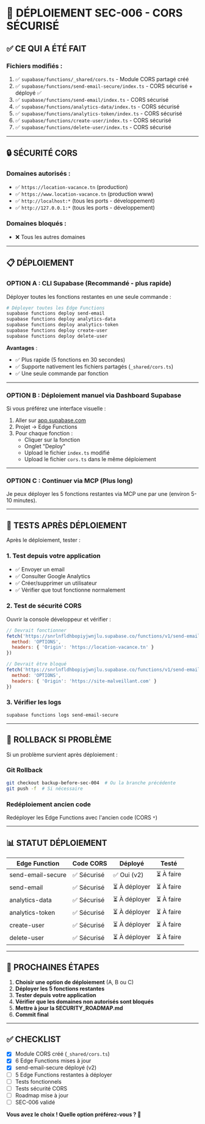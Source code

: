 # 🚀 DÉPLOIEMENT SEC-006 - CORS SÉCURISÉ

## ✅ CE QUI A ÉTÉ FAIT

### **Fichiers modifiés** :
1. ✅ `supabase/functions/_shared/cors.ts` - Module CORS partagé créé
2. ✅ `supabase/functions/send-email-secure/index.ts` - CORS sécurisé + déployé ✅
3. ✅ `supabase/functions/send-email/index.ts` - CORS sécurisé  
4. ✅ `supabase/functions/analytics-data/index.ts` - CORS sécurisé
5. ✅ `supabase/functions/analytics-token/index.ts` - CORS sécurisé
6. ✅ `supabase/functions/create-user/index.ts` - CORS sécurisé
7. ✅ `supabase/functions/delete-user/index.ts` - CORS sécurisé

---

## 🔒 SÉCURITÉ CORS

### **Domaines autorisés** :
- ✅ `https://location-vacance.tn` (production)
- ✅ `https://www.location-vacance.tn` (production www)
- ✅ `http://localhost:*` (tous les ports - développement)
- ✅ `http://127.0.0.1:*` (tous les ports - développement)

### **Domaines bloqués** :
- ❌ Tous les autres domaines

---

## 📋 DÉPLOIEMENT

### **OPTION A : CLI Supabase (Recommandé - plus rapide)** 

Déployer toutes les fonctions restantes en une seule commande :

```bash
# Déployer toutes les Edge Functions
supabase functions deploy send-email
supabase functions deploy analytics-data
supabase functions deploy analytics-token
supabase functions deploy create-user
supabase functions deploy delete-user
```

**Avantages** :
- ✅ Plus rapide (5 fonctions en 30 secondes)
- ✅ Supporte nativement les fichiers partagés (`_shared/cors.ts`)
- ✅ Une seule commande par fonction

---

### **OPTION B : Déploiement manuel via Dashboard Supabase**

Si vous préférez une interface visuelle :

1. Aller sur [app.supabase.com](https://app.supabase.com)
2. Projet → Edge Functions
3. Pour chaque fonction :
   - Cliquer sur la fonction
   - Onglet "Deploy"
   - Upload le fichier `index.ts` modifié
   - Upload le fichier `cors.ts` dans le même déploiement

---

### **OPTION C : Continuer via MCP (Plus long)**

Je peux déployer les 5 fonctions restantes via MCP une par une (environ 5-10 minutes).

---

## 🧪 TESTS APRÈS DÉPLOIEMENT

Après le déploiement, tester :

### **1. Test depuis votre application**
- ✅ Envoyer un email
- ✅ Consulter Google Analytics  
- ✅ Créer/supprimer un utilisateur
- ✅ Vérifier que tout fonctionne normalement

### **2. Test de sécurité CORS**
Ouvrir la console développeur et vérifier :
```javascript
// Devrait fonctionner
fetch('https://snrlnfldhbopiyjwnjlu.supabase.co/functions/v1/send-email-secure', {
  method: 'OPTIONS',
  headers: { 'Origin': 'https://location-vacance.tn' }
})

// Devrait être bloqué
fetch('https://snrlnfldhbopiyjwnjlu.supabase.co/functions/v1/send-email-secure', {
  method: 'OPTIONS',
  headers: { 'Origin': 'https://site-malveillant.com' }
})
```

### **3. Vérifier les logs**
```bash
supabase functions logs send-email-secure
```

---

## 🔄 ROLLBACK SI PROBLÈME

Si un problème survient après déploiement :

### **Git Rollback**
```bash
git checkout backup-before-sec-004  # Ou la branche précédente
git push -f  # Si nécessaire
```

### **Redéploiement ancien code**
Redéployer les Edge Functions avec l'ancien code (CORS `*`)

---

## 📊 STATUT DÉPLOIEMENT

| Edge Function | Code CORS | Déployé | Testé |
|---------------|-----------|---------|-------|
| send-email-secure | ✅ Sécurisé | ✅ Oui (v2) | ⏳ À faire |
| send-email | ✅ Sécurisé | ⏳ À déployer | ⏳ À faire |
| analytics-data | ✅ Sécurisé | ⏳ À déployer | ⏳ À faire |
| analytics-token | ✅ Sécurisé | ⏳ À déployer | ⏳ À faire |
| create-user | ✅ Sécurisé | ⏳ À déployer | ⏳ À faire |
| delete-user | ✅ Sécurisé | ⏳ À déployer | ⏳ À faire |

---

## 🎯 PROCHAINES ÉTAPES

1. **Choisir une option de déploiement** (A, B ou C)
2. **Déployer les 5 fonctions restantes**
3. **Tester depuis votre application**
4. **Vérifier que les domaines non autorisés sont bloqués**
5. **Mettre à jour la SECURITY_ROADMAP.md**
6. **Commit final**

---

## ✅ CHECKLIST

- [x] Module CORS créé (`_shared/cors.ts`)
- [x] 6 Edge Functions mises à jour
- [x] send-email-secure déployé (v2)
- [ ] 5 Edge Functions restantes à déployer
- [ ] Tests fonctionnels
- [ ] Tests sécurité CORS
- [ ] Roadmap mise à jour
- [ ] SEC-006 validé

**Vous avez le choix ! Quelle option préférez-vous ? 🎯**

